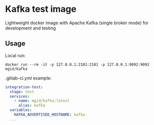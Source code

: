 # Kafka test image
Lightweight docker image with Apache Kafka (single broker mode) for development and testing

## Usage

Local run:
```shell
docker run --rm -it -p 127.0.0.1:2181:2181 -p 127.0.0.1:9092:9092 mgid/kafka
```

.gitlab-ci.yml example:
```yaml
integration-test:
  stage: test
  services:
    - name: mgid/kafka:latest
      alias: kafka
  variables:
    KAFKA_ADVERTISED_HOSTNAME: kafka
  ...
```